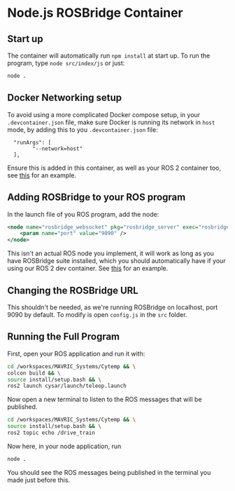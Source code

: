 # Node.js ROSBridge Container

## Start up
The container will automatically run `npm install` at start up. To run the program, type `node src/index/js` or just:

```bash
node .
```

## Docker Networking setup
To avoid using a more complicated Docker compose setup, in your `.devcontainer.json` file, make sure Docker is running its network in `host` mode, by adding this to you `.devcontainer.json` file:

```Docker
  "runArgs": [
        "--network=host"
  ],
```
Ensure this is added in this container, as well as your ROS 2 container too, see [this](https://github.com/ISU-MAVRIC/MAVRIC_Systems/blob/CySar-steering-andrew/.devcontainer/ROS%20Foxy%20Dev%20Config/devcontainer.json) for an example.

## Adding ROSBridge to your ROS program
In the launch file of you ROS program, add the node:
```xml
<node name="rosbridge_websocket" pkg="rosbridge_server" exec="rosbridge_websocket">
    <param name="port" value="9090" />
</node>
```
This isn't an actual ROS node you implement, it will work as long as you have ROSBridge suite installed, which you should automatically have if your using our ROS 2 dev container. See [this](https://github.com/ISU-MAVRIC/MAVRIC_Systems/blob/CySar-steering-andrew/CyTemp/cysar/launch/teleop.launch) for an example.

## Changing the ROSBridge URL
This shouldn't be needed, as we're running ROSBridge on localhost, port 9090 by default. To modify is open `config.js` in the `src` folder.


## Running the Full Program
First, open your ROS application and run it with:
```bash
cd /workspaces/MAVRIC_Systems/Cytemp && \
colcon build && \
source install/setup.bash && \
ros2 launch cysar/launch/teleop.launch
```

Now open a new terminal to listen to the ROS messages that will be published.
```bash
cd /workspaces/MAVRIC_Systems/Cytemp && \
source install/setup.bash && \
ros2 topic echo /drive_train
```

Now here, in your node application, run
```bash
node .
```
You should see the ROS messages being published in the terminal you made just before this.

